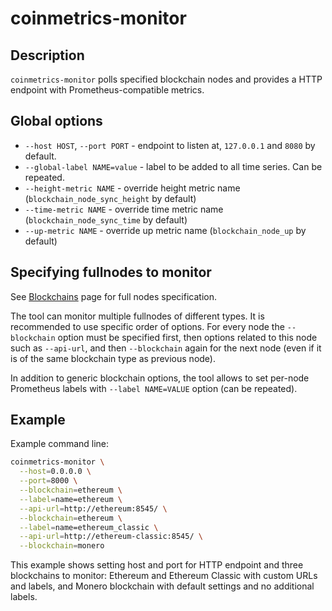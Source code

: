 # coinmetrics-monitor

## Description

`coinmetrics-monitor` polls specified blockchain nodes and provides a HTTP endpoint with Prometheus-compatible metrics.

## Global options

* `--host HOST`, `--port PORT` - endpoint to listen at, `127.0.0.1` and `8080` by default.
* `--global-label NAME=value` - label to be added to all time series. Can be repeated.
* `--height-metric NAME` - override height metric name (`blockchain_node_sync_height` by default)
* `--time-metric NAME` - override time metric name (`blockchain_node_sync_time` by default)
* `--up-metric NAME` - override up metric name (`blockchain_node_up` by default)

## Specifying fullnodes to monitor

See [Blockchains](blockchains.md) page for full nodes specification.

The tool can monitor multiple fullnodes of different types. It is recommended to use specific order of options. For every node the `--blockchain` option must be specified first, then options related to this node such as `--api-url`, and then `--blockchain` again for the next node (even if it is of the same blockchain type as previous node).

In addition to generic blockchain options, the tool allows to set per-node Prometheus labels with `--label NAME=VALUE` option (can be repeated).

## Example

Example command line:

```bash
coinmetrics-monitor \
  --host=0.0.0.0 \
  --port=8000 \
  --blockchain=ethereum \
  --label=name=ethereum \
  --api-url=http://ethereum:8545/ \
  --blockchain=ethereum \
  --label=name=ethereum_classic \
  --api-url=http://ethereum-classic:8545/ \
  --blockchain=monero
```

This example shows setting host and port for HTTP endpoint and three blockchains to monitor: Ethereum and Ethereum Classic with custom URLs and labels, and Monero blockchain with default settings and no additional labels.

